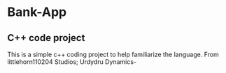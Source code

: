 # Bank-App
## C++ code project
This is a simple c++ coding project to help familiarize the language. 
From littlehorn110204 Studios; Urdydru Dynamics-

